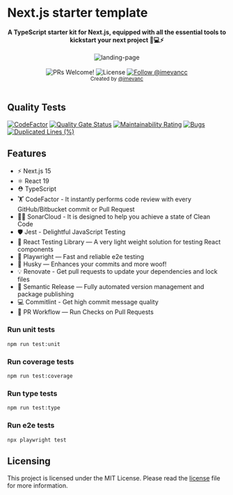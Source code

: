 # Next.js starter template

<div align="center"><strong>A TypeScript starter kit for Next.js, equipped with all the essential tools to kickstart your next project 🚀💻⚡️</strong></div>
<br />

<div align="center">
 <img src="https://github.com/user-attachments/assets/42975b02-0071-45d5-aebb-3aba5308d258" alt="landing-page"/>
</div>

<br />


<div align="center">
  <img src="https://img.shields.io/static/v1?label=PRs&message=welcome&style=flat-square&color=006400&labelColor=000000" alt="PRs Welcome!" />

  <img alt="License" src="https://img.shields.io/github/license/imevanc/nextjs-starter?style=flat-square&color=006400&labelColor=000000">

  <a href="https://x.com/intent/follow?screen_name=imevancc">
    <img src="https://img.shields.io/twitter/follow/imevancc?style=flat-square&color=006400&labelColor=000000" alt="Follow @imevancc" />
  </a>
</div>

<div align="center">
  <sub>Created by <a href="https://x.com/intent/follow?screen_name=imevancc">@imevanc</a></sub>
</div>
<br/>

## Quality Tests
[![CodeFactor](https://www.codefactor.io/repository/github/imevanc/nextjs-starter/badge)](https://www.codefactor.io/repository/github/imevanc/nextjs-starter) [![Quality Gate Status](https://sonarcloud.io/api/project_badges/measure?project=imevanc_nextjs-starter&metric=alert_status)](https://sonarcloud.io/dashboard?id=imevanc_nextjs-starter) [![Maintainability Rating](https://sonarcloud.io/api/project_badges/measure?project=imevanc_nextjs-starter&metric=sqale_rating)](https://sonarcloud.io/dashboard?id=imevanc_nextjs-starter) [![Bugs](https://sonarcloud.io/api/project_badges/measure?project=imevanc_nextjs-starter&metric=bugs)](https://sonarcloud.io/dashboard?id=imevanc_nextjs-starter) [![Duplicated Lines (%)](https://sonarcloud.io/api/project_badges/measure?project=imevanc_nextjs-starter&metric=duplicated_lines_density)](https://sonarcloud.io/dashboard?id=imevanc_nextjs-starter)


## Features

- ⚡️ Next.js 15
- ⚛️ React 19
- ⛑ TypeScript
- 🏋️ CodeFactor - It instantly performs code review with every GitHub/Bitbucket commit or Pull Request
- 🏄‍♂️ SonarCloud - It is designed to help you achieve a state of Clean Code
- 🛡 Jest - Delightful JavaScript Testing
- 📏 React Testing Library — A very light weight solution for testing React components
- 💖 Playwright — Fast and reliable e2e testing
- 🐶 Husky — Enhances your commits and more woof!
- 💡 Renovate - Get pull requests to update your dependencies and lock files
- 🚓 Semantic Release — Fully automated version management and package publishing
- 💻 Commitlint - Get high commit message quality
- 👷 PR Workflow — Run Checks on Pull Requests


### Run unit tests
```
npm run test:unit
```

### Run coverage tests
```
npm run test:coverage
```

### Run type tests
```
npm run test:type
```

### Run e2e tests
```
npx playwright test
```

## Licensing
This project is licensed under the MIT License. Please read the [license](LICENSE) file for more information.
